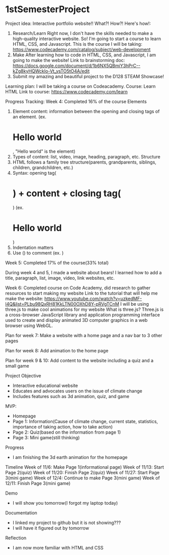 # 1stSemesterProject

Project idea: Interactive portfolio website!!
What?! How?! Here's how!:
1. Research/Learn
   Right now, I don't have the skills needed to make a high-quality interactive website.
   So! I'm going to start a course to learn HTML, CSS, and Javascript.
   This is the course I will be taking: https://www.codecademy.com/catalog/subject/web-development
2. Make
   After learning how to code in HTML, CSS, and Javascript, I am going to make the website!
   Link to brainstorming doc: https://docs.google.com/document/d/1b6NX5QBmiY3hPrC--kZg8kyHQWckIo-Vt_vsTO5tO4A/edit
3. Submit my amazing and beautiful project to the D128 STEAM Showcase!

Learning plan: I will be taking a course on Codeacademy.
Course: Learn HTML
Link to course: https://www.codecademy.com/learn

Progress Tracking:
Week 4: Completed 16% of the course
   Elements
   1. Element content: information between the opening and closing tags of an element. (ex. <h1>Hello world</h1>, "Hello world" is the element)
   2. Types of content: list, video, image, heading, paragraph, etc.
   Structure
   1. HTML follows a family tree structure(parents, grandparents, siblings, children, grandchildren, etc.)
   2. Syntax: opening tag(<h1>) + content + closing tag(</h1>) (ex. <h1>Hello world</h1>)
   3. Indentation matters
   4. Use (<!--) and (-->) to comment (ex. <!--hi-->)

Week 5: Completed 17% of the course(33% total)

During week 4 and 5, I made a website about bears! I learned how to add a title, paragraph, list, image, video, link websites, etc.


Week 6:
Completed course on Code Academy, did research to gather resources to start making my website
Link to the tutorial that will help me make the website: https://www.youtube.com/watch?v=uzkedMF-l4Q&list=PLbu98QxRH81KkLTN00OXhD8Y-pRVgTCnM
I will be using three.js to make cool animations for my website
What is three.js? Three.js is a cross-browser JavaScript library and application programming interface used to create and display animated 3D computer graphics in a web browser using WebGL.

Plan for week 7:
Make a website with a home page and a nav bar to 3 other pages

Plan for week 8:
Add animation to the home page

Plan for week 9 & 10:
Add content to the website including a quiz and a small game


Project Objective
- Interactive educational website
- Educates and advocates users on the issue of climate change
- Includes features such as 3d animation, quiz, and game

MVP:
- Homepage
- Page 1: Information(Cause of climate change, current state, statistics, importance of taking action, how to take action)
- Page 2: Quiz(based on the information from page 1)
- Page 3: Mini game(still thinking)

Progress
- I am finishing the 3d earth animation for the homepage

Timeline
Week of 11/6: Make Page 1(informational page)
Week of 11/13: Start Page 2(quiz)
Week of 11/20: Finish Page 2(quiz)
Week of 11/27: Start Page 3(mini game)
Week of 12/4: Continue to make Page 3(mini game)
Week of 12/11: Finish Page 3(mini game)

Demo
- I will show you tomorrow(I forgot my laptop today)

Documentation
- I linked my project to github but it is not showing???
- I will have it figured out by tomorrow

Reflection
- I am now more familiar with HTML and CSS
